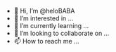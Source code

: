 - 👋 Hi, I’m @heloBABA
- 👀 I’m interested in ...
- 🌱 I’m currently learning ...
- 💞️ I’m looking to collaborate on ...
- 📫 How to reach me ...

<!---
heloBABA/heloBABA is a ✨ special ✨ repository because its `README.md` (this file) appears on your GitHub profile.
You can click the Preview link to take a look at your changes.
--->
